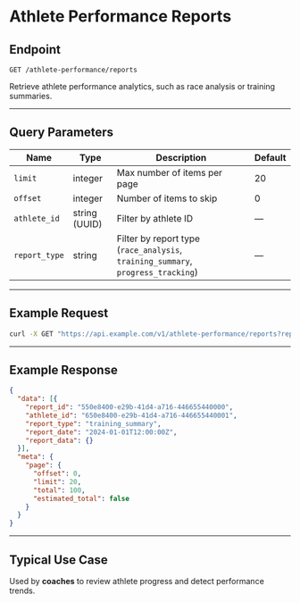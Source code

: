 # Athlete Performance Reports

## Endpoint
```
GET /athlete-performance/reports
```

Retrieve athlete performance analytics, such as race analysis or training summaries.

---

## Query Parameters
| Name | Type | Description | Default |
|------|------|--------------|----------|
| `limit` | integer | Max number of items per page | 20 |
| `offset` | integer | Number of items to skip | 0 |
| `athlete_id` | string (UUID) | Filter by athlete ID | — |
| `report_type` | string | Filter by report type (`race_analysis`, `training_summary`, `progress_tracking`) | — |

---

## Example Request
```bash
curl -X GET "https://api.example.com/v1/athlete-performance/reports?report_type=training_summary"   -H "Authorization: Bearer YOUR_API_TOKEN"   -H "Accept: application/json"
```

---

## Example Response
```json
{
  "data": [{
    "report_id": "550e8400-e29b-41d4-a716-446655440000",
    "athlete_id": "650e8400-e29b-41d4-a716-446655440001",
    "report_type": "training_summary",
    "report_date": "2024-01-01T12:00:00Z",
    "report_data": {}
  }],
  "meta": {
    "page": {
      "offset": 0,
      "limit": 20,
      "total": 100,
      "estimated_total": false
    }
  }
}
```

---

## Typical Use Case
Used by **coaches** to review athlete progress and detect performance trends.
